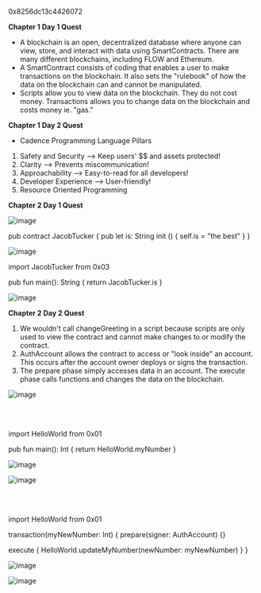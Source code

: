 0x8256dc13c4426072

<b> Chapter 1 Day 1 Quest </b>
- A blockchain is an open, decentralized database where anyone can view, store, and interact with data using SmartContracts. There are many different blockchains, including FLOW and Ethereum.
- A SmartContract consists of coding that enables a user to make transactions on the blockchain. It also sets the "rulebook" of how the data on the blockchain can and cannot be manipulated.
- Scripts allow you to view data on the blockchain. They do not cost money. Transactions allows you to change data on the blockchain and costs money ie. "gas."

<b> Chapter 1 Day 2 Quest </b>
- Cadence Programming Language Pillars
 1. Safety and Security --> Keep users' $$ and assets protected!
 2. Clarity --> Prevents miscommunication!
 3. Approachability --> Easy-to-read for all developers!
 4. Developer Experience --> User-friendly!
 5. Resource Oriented Programming

<b> Chapter 2 Day 1 Quest </b>

![image](https://user-images.githubusercontent.com/104751516/167507952-e67f0586-3b8d-4408-b388-aafd85f28830.png)

pub contract JacobTucker {
  pub let is: String
  init () {
    self.is = "the best"
  }
}

![image](https://user-images.githubusercontent.com/104751516/167507899-73cb7aaa-f7e2-42ce-905d-42f8b3d461bb.png)

import JacobTucker from 0x03

pub fun main(): String {
  return JacobTucker.is
}

![image](https://user-images.githubusercontent.com/104751516/167507739-6fec588c-f323-429f-a39d-c35ae1abd31c.png)


<b> Chapter 2 Day 2 Quest </b>
1. We wouldn't call changeGreeting in a script because scripts are only used to view the contract and cannot make changes to or modify the contract.
2. AuthAccount allows the contract to access or "look inside" an account. This occurs after the account owner deploys or signs the transaction.
3. The prepare phase simply accesses data in an account. The execute phase calls functions and changes the data on the blockchain.


![image](https://user-images.githubusercontent.com/104751516/170792606-cbdd3df3-14dc-4ec3-b562-e42460f8d53c.png)

<br></br>

import HelloWorld from 0x01

pub fun main(): Int {
  return HelloWorld.myNumber
}

![image](https://user-images.githubusercontent.com/104751516/170792797-90856cd0-66b1-4933-9641-cd3e5909dc15.png)

![image](https://user-images.githubusercontent.com/104751516/170792859-bda1655c-c0d5-4027-89c2-13a859a1920c.png)

<br></br>

import HelloWorld from 0x01

transaction(myNewNumber: Int) {
  prepare(signer: AuthAccount) {}

  execute {
    HelloWorld.updateMyNumber(newNumber: myNewNumber)
  }
}

![image](https://user-images.githubusercontent.com/104751516/170794031-774ddbec-b4f4-461a-8311-cdc439df96dc.png)

![image](https://user-images.githubusercontent.com/104751516/170794060-196a9b88-a66d-44a2-8414-2318a3332715.png)

